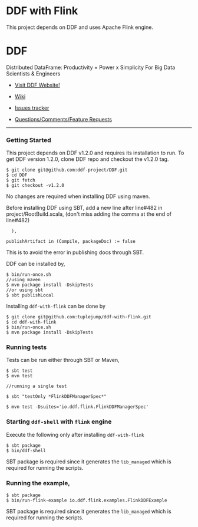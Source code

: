 DDF with Flink
===
This project depends on DDF and uses Apache Flink engine.

DDF
===

Distributed DataFrame: Productivity = Power x Simplicity
For Big Data Scientists & Engineers

* [Visit DDF Website!](http://ddf.io)

* [Wiki](https://github.com/ddf-project/DDF/wiki)

* [Issues tracker](https://github.com/ddf-project/DDF/issues)

* [Questions/Comments/Feature Requests](https://groups.google.com/forum/#!forum/ddf-project)

---

### Getting Started

This project depends on DDF v1.2.0 and requires its installation to run. To get DDF version 1.2.0, clone DDF repo and checkout the v1.2.0 tag.

```
$ git clone git@github.com:ddf-project/DDF.git
$ cd DDF
$ git fetch
$ git checkout -v1.2.0
```

No changes are required when installing DDF using maven.

Before installing DDF using SBT, add a new line after line#482 in project/RootBuild.scala, (don't miss adding the comma at the end of line#482)

```
  ),

publishArtifact in (Compile, packageDoc) := false
```
This is to avoid the error in publishing docs through SBT.



DDF can be installed by,

```
$ bin/run-once.sh
//using maven
$ mvn package install -DskipTests
//or using sbt
$ sbt publishLocal
```


Installing `ddf-with-flink` can be done by

```
$ git clone git@github.com:tuplejump/ddf-with-flink.git
$ cd ddf-with-flink
$ bin/run-once.sh
$ mvn package install -DskipTests
```

### Running tests
Tests can be run either through SBT or Maven,
```
$ sbt test
$ mvn test

//running a single test

$ sbt "testOnly *FlinkDDFManagerSpec*"

$ mvn test -Dsuites='io.ddf.flink.FlinkDDFManagerSpec'
```

### Starting `ddf-shell` with `flink` engine

Execute the following only after installing `ddf-with-flink`
```
$ sbt package
$ bin/ddf-shell
```

SBT package is required since it generates the `lib_managed` which is required for running the scripts.

### Running the example,
```
$ sbt package
$ bin/run-flink-example io.ddf.flink.examples.FlinkDDFExample
```

SBT package is required since it generates the `lib_managed` which is required for running the scripts.
